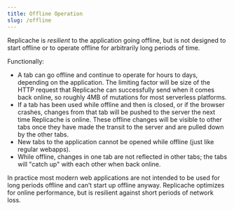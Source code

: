 ```yaml
---
title: Offline Operation
slug: /offline
---
```


Replicache is _resilient_ to the application going offline, but is not designed to start offline or to operate offline for arbitrarily long periods of time.

Functionally:

- A tab can go offline and continue to operate for hours to days, depending on the application. The limiting factor will be size of the HTTP request that Replicache can successfully send when it comes back online, so roughly 4MB of mutations for most serverless platforms.
- If a tab has been used while offline and then is closed, or if the browser crashes, changes from that tab will be pushed to the server the next time Replicache is online. These offline changes will be visible to other tabs once they have made the transit to the server and are pulled down by the other tabs.
- New tabs to the application cannot be opened while offline (just like regular webapps).
- While offline, changes in one tab are not reflected in other tabs; the tabs will "catch up" with each other when back online.

In practice most modern web applications are not intended to be used for long periods offline and can’t start up offline anyway. Replicache optimizes for online performance, but is resilient against short periods of network loss.
